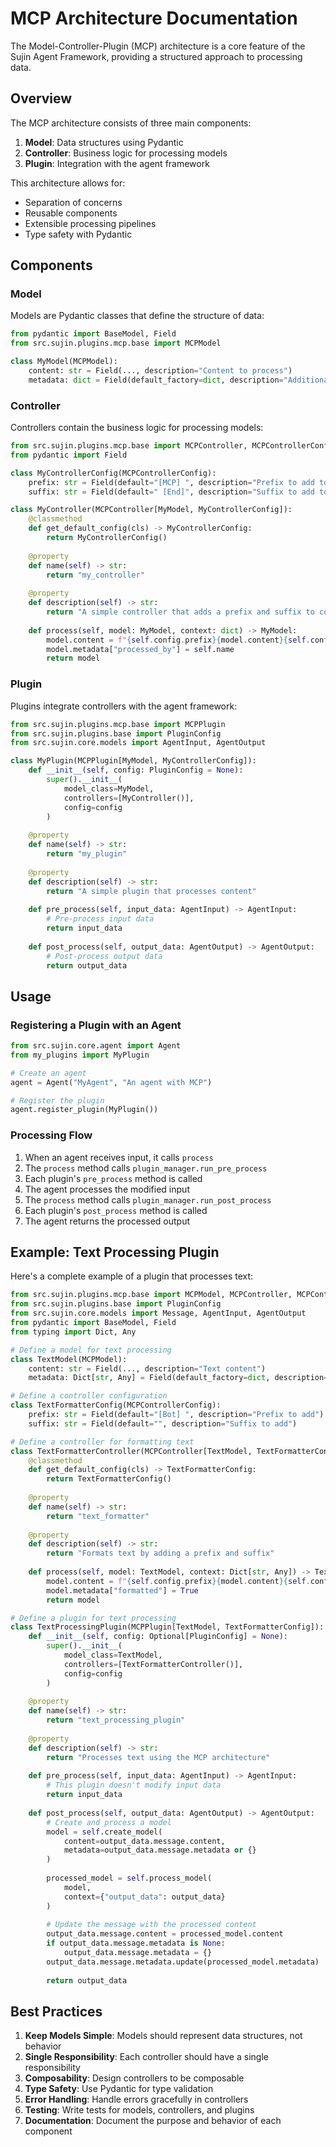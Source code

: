 # MCP Architecture Documentation

The Model-Controller-Plugin (MCP) architecture is a core feature of the Sujin Agent Framework, providing a structured approach to processing data.

## Overview

The MCP architecture consists of three main components:

1. **Model**: Data structures using Pydantic
2. **Controller**: Business logic for processing models
3. **Plugin**: Integration with the agent framework

This architecture allows for:

- Separation of concerns
- Reusable components
- Extensible processing pipelines
- Type safety with Pydantic

## Components

### Model

Models are Pydantic classes that define the structure of data:

```python
from pydantic import BaseModel, Field
from src.sujin.plugins.mcp.base import MCPModel

class MyModel(MCPModel):
    content: str = Field(..., description="Content to process")
    metadata: dict = Field(default_factory=dict, description="Additional metadata")
```

### Controller

Controllers contain the business logic for processing models:

```python
from src.sujin.plugins.mcp.base import MCPController, MCPControllerConfig
from pydantic import Field

class MyControllerConfig(MCPControllerConfig):
    prefix: str = Field(default="[MCP] ", description="Prefix to add to content")
    suffix: str = Field(default=" [End]", description="Suffix to add to content")

class MyController(MCPController[MyModel, MyControllerConfig]):
    @classmethod
    def get_default_config(cls) -> MyControllerConfig:
        return MyControllerConfig()
        
    @property
    def name(self) -> str:
        return "my_controller"
        
    @property
    def description(self) -> str:
        return "A simple controller that adds a prefix and suffix to content"
        
    def process(self, model: MyModel, context: dict) -> MyModel:
        model.content = f"{self.config.prefix}{model.content}{self.config.suffix}"
        model.metadata["processed_by"] = self.name
        return model
```

### Plugin

Plugins integrate controllers with the agent framework:

```python
from src.sujin.plugins.mcp.base import MCPPlugin
from src.sujin.plugins.base import PluginConfig
from src.sujin.core.models import AgentInput, AgentOutput

class MyPlugin(MCPPlugin[MyModel, MyControllerConfig]):
    def __init__(self, config: PluginConfig = None):
        super().__init__(
            model_class=MyModel,
            controllers=[MyController()],
            config=config
        )
        
    @property
    def name(self) -> str:
        return "my_plugin"
        
    @property
    def description(self) -> str:
        return "A simple plugin that processes content"
        
    def pre_process(self, input_data: AgentInput) -> AgentInput:
        # Pre-process input data
        return input_data
        
    def post_process(self, output_data: AgentOutput) -> AgentOutput:
        # Post-process output data
        return output_data
```

## Usage

### Registering a Plugin with an Agent

```python
from src.sujin.core.agent import Agent
from my_plugins import MyPlugin

# Create an agent
agent = Agent("MyAgent", "An agent with MCP")

# Register the plugin
agent.register_plugin(MyPlugin())
```

### Processing Flow

1. When an agent receives input, it calls `process`
2. The `process` method calls `plugin_manager.run_pre_process`
3. Each plugin's `pre_process` method is called
4. The agent processes the modified input
5. The `process` method calls `plugin_manager.run_post_process`
6. Each plugin's `post_process` method is called
7. The agent returns the processed output

## Example: Text Processing Plugin

Here's a complete example of a plugin that processes text:

```python
from src.sujin.plugins.mcp.base import MCPModel, MCPController, MCPControllerConfig, MCPPlugin
from src.sujin.plugins.base import PluginConfig
from src.sujin.core.models import Message, AgentInput, AgentOutput
from pydantic import BaseModel, Field
from typing import Dict, Any

# Define a model for text processing
class TextModel(MCPModel):
    content: str = Field(..., description="Text content")
    metadata: Dict[str, Any] = Field(default_factory=dict, description="Metadata")

# Define a controller configuration
class TextFormatterConfig(MCPControllerConfig):
    prefix: str = Field(default="[Bot] ", description="Prefix to add")
    suffix: str = Field(default="", description="Suffix to add")

# Define a controller for formatting text
class TextFormatterController(MCPController[TextModel, TextFormatterConfig]):
    @classmethod
    def get_default_config(cls) -> TextFormatterConfig:
        return TextFormatterConfig()
        
    @property
    def name(self) -> str:
        return "text_formatter"
        
    @property
    def description(self) -> str:
        return "Formats text by adding a prefix and suffix"
        
    def process(self, model: TextModel, context: Dict[str, Any]) -> TextModel:
        model.content = f"{self.config.prefix}{model.content}{self.config.suffix}"
        model.metadata["formatted"] = True
        return model

# Define a plugin for text processing
class TextProcessingPlugin(MCPPlugin[TextModel, TextFormatterConfig]):
    def __init__(self, config: Optional[PluginConfig] = None):
        super().__init__(
            model_class=TextModel,
            controllers=[TextFormatterController()],
            config=config
        )
        
    @property
    def name(self) -> str:
        return "text_processing_plugin"
        
    @property
    def description(self) -> str:
        return "Processes text using the MCP architecture"
        
    def pre_process(self, input_data: AgentInput) -> AgentInput:
        # This plugin doesn't modify input data
        return input_data
        
    def post_process(self, output_data: AgentOutput) -> AgentOutput:
        # Create and process a model
        model = self.create_model(
            content=output_data.message.content,
            metadata=output_data.message.metadata or {}
        )
        
        processed_model = self.process_model(
            model,
            context={"output_data": output_data}
        )
        
        # Update the message with the processed content
        output_data.message.content = processed_model.content
        if output_data.message.metadata is None:
            output_data.message.metadata = {}
        output_data.message.metadata.update(processed_model.metadata)
        
        return output_data
```

## Best Practices

1. **Keep Models Simple**: Models should represent data structures, not behavior
2. **Single Responsibility**: Each controller should have a single responsibility
3. **Composability**: Design controllers to be composable
4. **Type Safety**: Use Pydantic for type validation
5. **Error Handling**: Handle errors gracefully in controllers
6. **Testing**: Write tests for models, controllers, and plugins
7. **Documentation**: Document the purpose and behavior of each component
